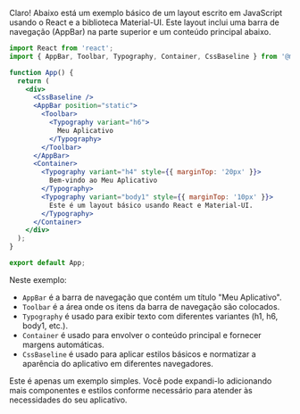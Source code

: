 Claro! Abaixo está um exemplo básico de um layout escrito em JavaScript usando o React e a biblioteca Material-UI. Este layout inclui uma barra de navegação (AppBar) na parte superior e um conteúdo principal abaixo.

```jsx
import React from 'react';
import { AppBar, Toolbar, Typography, Container, CssBaseline } from '@material-ui/core';

function App() {
  return (
    <div>
      <CssBaseline />
      <AppBar position="static">
        <Toolbar>
          <Typography variant="h6">
            Meu Aplicativo
          </Typography>
        </Toolbar>
      </AppBar>
      <Container>
        <Typography variant="h4" style={{ marginTop: '20px' }}>
          Bem-vindo ao Meu Aplicativo
        </Typography>
        <Typography variant="body1" style={{ marginTop: '10px' }}>
          Este é um layout básico usando React e Material-UI.
        </Typography>
      </Container>
    </div>
  );
}

export default App;
```

Neste exemplo:

- `AppBar` é a barra de navegação que contém um título "Meu Aplicativo".
- `Toolbar` é a área onde os itens da barra de navegação são colocados.
- `Typography` é usado para exibir texto com diferentes variantes (h1, h6, body1, etc.).
- `Container` é usado para envolver o conteúdo principal e fornecer margens automáticas.
- `CssBaseline` é usado para aplicar estilos básicos e normatizar a aparência do aplicativo em diferentes navegadores.

Este é apenas um exemplo simples. Você pode expandi-lo adicionando mais componentes e estilos conforme necessário para atender às necessidades do seu aplicativo.